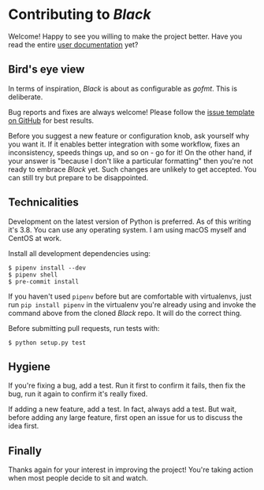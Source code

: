 # Contributing to *Black*

Welcome! Happy to see you willing to make the project better. Have you
read the entire [user documentation](https://black.readthedocs.io/en/latest/)
yet?


## Bird's eye view

In terms of inspiration, *Black* is about as configurable as *gofmt*.
This is deliberate.

Bug reports and fixes are always welcome!  Please follow the [issue
template on GitHub](https://github.com/psf/black/issues/new) for best 
results.

Before you suggest a new feature or configuration knob, ask yourself why
you want it.  If it enables better integration with some workflow, fixes
an inconsistency, speeds things up, and so on - go for it!  On the other
hand, if your answer is "because I don't like a particular formatting"
then you're not ready to embrace *Black* yet. Such changes are unlikely
to get accepted. You can still try but prepare to be disappointed.


## Technicalities

Development on the latest version of Python is preferred.  As of this
writing it's 3.8. You can use any operating system.  I am using macOS
myself and CentOS at work.

Install all development dependencies using:
```
$ pipenv install --dev
$ pipenv shell
$ pre-commit install
```
If you haven't used `pipenv` before but are comfortable with virtualenvs,
just run `pip install pipenv` in the virtualenv you're already using and
invoke the command above from the cloned *Black* repo. It will do the
correct thing.

Before submitting pull requests, run tests with:
```
$ python setup.py test
```


## Hygiene

If you're fixing a bug, add a test.  Run it first to confirm it fails,
then fix the bug, run it again to confirm it's really fixed.

If adding a new feature, add a test.  In fact, always add a test.  But
wait, before adding any large feature, first open an issue for us to
discuss the idea first.


## Finally

Thanks again for your interest in improving the project!  You're taking
action when most people decide to sit and watch.
